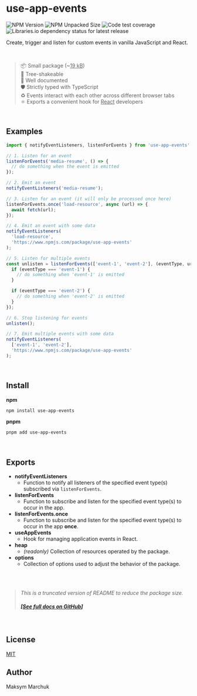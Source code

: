 # use-app-events

![NPM Version](https://img.shields.io/npm/v/use-app-events?color=%2340bb12) ![NPM Unpacked Size](https://img.shields.io/npm/unpacked-size/use-app-events?color=%2340bb12) ![Code test coverage](https://img.shields.io/badge/coverage-100%25-40bb12?logo=100) ![Libraries.io dependency status for latest release](https://img.shields.io/librariesio/release/npm/use-app-events)

Create, trigger and listen for custom events in vanilla JavaScript and React.

<br/>

> 📦 Small package (~<u>19 kB</u>)  
> 🍃 Tree-shakeable  
> 📝 Well documented  
> 🛡️ Strictly typed with TypeScript  
> ♻️ Events interact with each other across different browser tabs  
> ⚛️ Exports a convenient hook for <u>React</u> developers

<br/>

## Examples

```js
import { notifyEventListeners, listenForEvents } from 'use-app-events';

// 1. Listen for an event
listenForEvents('media-resume', () => {
  // do something when the event is emitted
});

// 2. Emit an event
notifyEventListeners('media-resume');

// 3. Listen for an event (it will only be processed once here)
listenForEvents.once('load-resource', async (url) => {
  await fetch(url);
});

// 4. Emit an event with some data
notifyEventListeners(
  'load-resource',
  'https://www.npmjs.com/package/use-app-events'
);

// 5. Listen for multiple events
const unlisten = listenForEvents(['event-1', 'event-2'], (eventType, url) => {
  if (eventType === 'event-1') {
    // do something when 'event-1' is emitted
  }

  if (eventType === 'event-2') {
    // do something when 'event-2' is emitted
  }
});

// 6. Stop listening for events
unlisten();

// 7. Emit multiple events with some data
notifyEventListeners(
  ['event-1', 'event-2'],
  'https://www.npmjs.com/package/use-app-events'
);
```

<br/>

## Install

**npm**

```bash
npm install use-app-events
```

**pnpm**

```bash
pnpm add use-app-events
```

<br/>

## Exports

- **notifyEventListeners**
  - Function to notify all listeners of the specified event type(s) subscribed via `listenForEvents`.
- **listenForEvents**
  - Function to subscribe and listen for the specified event type(s) to occur in the app.
- **listenForEvents.once**
  - Function to subscribe and listen for the specified event type(s) to occur in the app **once**.
- **useAppEvents**
  - Hook for managing application events in React.
- **heap**
  - _(readonly)_ Collection of resources operated by the package.
- **options**
  - Collection of options used to adjust the behavior of the package.

<br/>
<br/>

> _This is a truncated version of README to reduce the package size._
>
> ##### [[_See full docs on GitHub_]](https://github.com/aimtbr/use-app-events?tab=readme-ov-file#use-app-events)

<br/>

## License

[MIT](https://github.com/aimtbr/use-app-events/blob/main/LICENSE)

## Author

Maksym Marchuk
